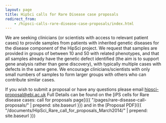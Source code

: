 ```yaml
---
layout: page
title: HipSci calls for Rare Disease case proposals
redirect_from:
    - /hipsci-calls-rare-disease-case-proposals/index.html
---
```


We are seeking clinicians (or scientists with access to relevant patient cases)
to provide samples from patients with inherited genetic diseases for the
disease component of the HipSci project. We request that samples are provided
in groups of between 10 and 50 with related phenotypes, and that all samples
already have the genetic defect identified (the aim is to support gene analysis
rather than gene discovery), with typically multiple cases with defects in the
same gene. We encourage clinicians/scientists with only small numbers of
samples to form larger groups with others who can contribute similar cases.

If you wish to submit a proposal or have any questions please email
[hipsci-proposal@ebi.ac.uk](mailto:hipsci-proposal@ebi.ac.uk)
Full Details can be found on the [iPS cells for Rare
disease cases: call for proposals page]({{ "/pages/rare-disease-call-proposals/" | prepend: site.baseurl }})
and in the [Proposal PDF]({{ "/documents/HipSci_Rare_call_for_proposals_March2014/" | prepend: site.baseurl }})
